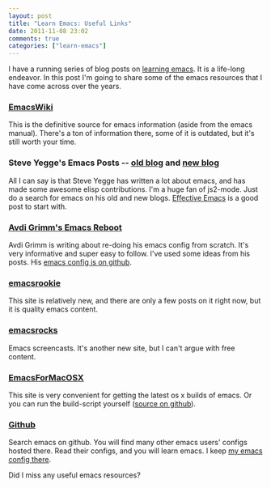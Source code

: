 ```yaml
---
layout: post
title: "Learn Emacs: Useful Links"
date: 2011-11-08 23:02
comments: true
categories: ["learn-emacs"]
---
```


I have a running series of blog posts on
[learning emacs](/blog/categories/learn-emacs/).  It is a life-long
endeavor.  In this post I'm going to share some of the emacs resources
that I have come across over the years.

### [EmacsWiki](http://www.emacswiki.org/)
This is the definitive source for emacs information (aside from the emacs manual).  There's a ton of information there, some of it is outdated, but it's still worth your time.

### Steve Yegge's Emacs Posts -- [old blog](https://sites.google.com/site/steveyegge2/blog-rants) and [new blog](http://steve-yegge.blogspot.com/search?q=emacs)
All I can say is that Steve Yegge has written a lot about emacs, and has made some awesome elisp contributions.  I'm a huge fan of js2-mode.  Just do a search for emacs on his old and new blogs. [Effective Emacs](https://sites.google.com/site/steveyegge2/effective-emacs)
is a good post to start with.

### [Avdi Grimm's Emacs Reboot](http://avdi.org/devblog/category/emacs-reboot/)
Avdi Grimm is writing about re-doing his emacs config from scratch.
It's very informative and super easy to follow.  I've used some ideas
from his posts.  His [emacs config is on github](https://github.com/avdi/.emacs24.d).

### [emacsrookie](http://emacsrookie.com/)
This site is relatively new, and there are only a few posts on it
right now, but it is quality emacs content.

### [emacsrocks](http://emacsrocks.com/)
Emacs screencasts.  It's another new site, but I can't argue with free content.

### [EmacsForMacOSX](http://emacsformacosx.com/)
This site is very convenient for getting the latest os x builds of
emacs.  Or you can run the build-script yourself
([source on github](https://github.com/caldwell/build-emacs)).

### [Github](https://github.com/search?&q=emacs&type=Everything&repo=&langOverride=&start_value=1)
Search emacs on github.  You will find many other emacs users' configs
hosted there.  Read their configs, and you will learn emacs.  I keep
[my emacs config there](https://github.com/rawsyntax/emacs.d).

Did I miss any useful emacs resources?
